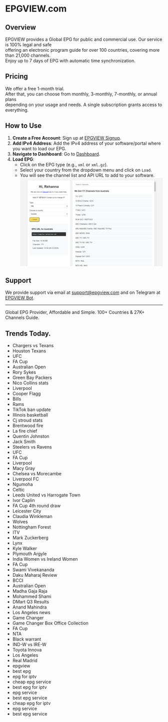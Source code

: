 # EPGVIEW.com



## Overview
EPGVIEW provides a Global EPG for public and commercial use. Our service is 100% legal and safe\
offering an electronic program guide for over 100 countries, covering more than 21,000 channels.\
Enjoy up to 7 days of EPG with automatic time synchronization.

## Pricing
We offer a free 1-month trial. \
After that, you can choose from monthly, 3-monthly, 7-monthly, or annual plans \
depending on your usage and needs. A single subscription grants access to everything.

## How to Use
1. **Create a Free Account**: Sign up at [EPGVIEW Signup](https://epgview.com/signup.php).
2. **Add IPv4 Address**: Add the IPv4 address of your software/portal where you want to load our EPG.
3. **Navigate to Dashboard**: Go to [Dashboard](https://epgview.com/dashboard.php).
4. **Load EPG**:
   - Click on the EPG type (e.g., `xml` or `xml.gz`).
   - Select your country from the dropdown menu and click on `Load`.
   - You will see the channel list and API URL to add to your software.
![EPGVIEW](img/dashboard.png)
## Support
We provide support via email at [support@epgview.com](mailto:support@epgview.com) and on Telegram at [EPGVIEW Bot](https://t.me/epgview_bot).

---

Global EPG Provider, Affordable and Simple. 100+ Countries & 27K+ Channels Guide.

## Trends Today.

- Chargers vs Texans
- Houston Texans
- UFC
- FA Cup
- Australian Open
- Rory Sykes
- Green Bay Packers
- Nico Collins stats
- Liverpool
- Cooper Flagg
- Bills
- Rams
- TikTok ban update
- Illinois basketball
- Cj stroud stats
- Brentwood fire
- La fire chief
- Quentin Johnston
- Jack Smith
- Steelers vs Ravens
- UFC
- FA Cup
- Liverpool
- Macy Gray
- Chelsea vs Morecambe
- Liverpool FC
- Ngumoha
- Celtic
- Leeds United vs Harrogate Town
- Ivor Caplin
- FA Cup 4th round draw
- Leicester City
- Claudia Winkleman
- Wolves
- Nottingham Forest
- ITV
- Mark Zuckerberg
- Lynx
- Kyle Walker
- Plymouth Argyle
- India Women vs Ireland Women
- FA Cup
- Swami Vivekananda
- Daku Maharaj Review
- BCCI
- Australian Open
- Madha Gaja Raja
- Mohammed Shami
- DMart Q3 Results
- Anand Mahindra
- Los Angeles news
- Game Changer
- Game Changer Box Office Collection
- FA Cup
- NTA
- Black warrant
- IND-W vs IRE-W
- Toyota Innova
- Los Angeles
- Real Madrid
- epgview
- best epg
- epg for iptv
- cheap epg service
- best epg for iptv
- epg service
- best epg service
- cheap epg for iptv
- epg service
- best epg service
